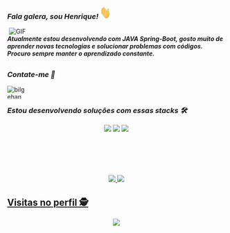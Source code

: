 

###  <i>Fala galera, sou Henrique!</i> <img src="https://raw.githubusercontent.com/ABSphreak/ABSphreak/master/gifs/Hi.gif" width="25px" height="30px"> 




<img align="right" alt="GIF" src="https://github.com/HenriqueCeZ/HenriqueCeZ/blob/main/gif4 (1).gif?raw=true" width="500"/>



<i> <strong> Atualmente estou desenvolvendo com JAVA Spring-Boot, gosto muito de aprender novas tecnologias e solucionar problemas com códigos. Procuro sempre manter o aprendizado constante.</strong> </i>  

 
##

### <i>Contate-me 📝</i>

[<img align="left" alt="bilgehangecici | LinkedIn" width="40px" height="30px" src="https://media.giphy.com/media/HQTYdpx1yhxWpugAi2/giphy.gif"/>](https://www.linkedin.com/in/henrique-cezar-3256b51b6/)
<br>
##
</div>


 
### <i>Estou desenvolvendo soluções com essas stacks 🛠</i>

<div align="center" > 
    <img src="https://img.shields.io/badge/Java-ED8B00?style=for-the-badge&logo=java&logoColor=white"/>
    <img src="https://img.shields.io/badge/Spring-6DB33F?style=for-the-badge&logo=spring&logoColor=white"/>
    <img src="https://img.shields.io/badge/javascript-%23323330.svg?style=for-the-badge&logo=javascript&logoColor=%23F7DF1E"/>
   
</div>
 
##
<br>
<br>
<br>
<br>


<div align="center">
  <a href="https://github.com/HenriqueCeZ">
  <img height="180em" src="https://github-readme-stats.vercel.app/api/?username=HenriqueCeZ&show_icons=true&theme=blue-green&include_all_commits=true&count_private=true"/>
  <img height="180em" src="https://github-readme-stats.vercel.app/api/top-langs/?username=HenriqueCeZ&layout=compact&langs_count=7&theme=blue-green"/>
</div>
 
  ##  Visitas no perfil :detective: <br>
 

<p align="center">   <img alingn="center" src="https://profile-counter.glitch.me/HenriqueCeZ/count.svg" /></p>
